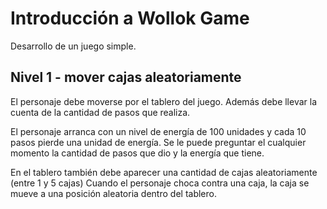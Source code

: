 # Introducción a Wollok Game

Desarrollo de un juego simple. 

## Nivel 1 - mover cajas aleatoriamente
El personaje debe moverse por el tablero del juego. Además debe llevar la cuenta de la cantidad de pasos que realiza.
 
El personaje arranca con un nivel de energía de 100 unidades y cada 10 pasos pierde una unidad de energía. Se le puede preguntar el cualquier momento la cantidad de pasos que dio y la energía que tiene.

En el tablero también debe aparecer una cantidad de cajas aleatoriamente (entre 1 y 5 cajas) Cuando el personaje choca contra una caja, la caja se mueve a una posición aleatoria dentro del tablero.
